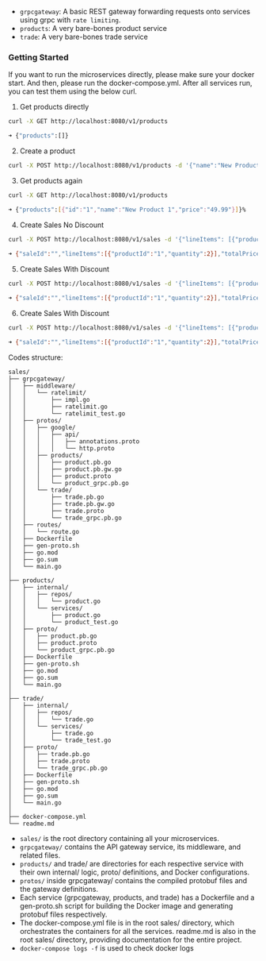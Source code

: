 
- `grpcgateway`: A basic REST gateway forwarding requests onto services using grpc with `rate limiting`.
- `products`: A very bare-bones product service
- `trade`: A very bare-bones trade service

### Getting Started

If you want to run the microservices directly, please make sure your docker start.
And then, please run the docker-compose.yml.
After all services run, you can test them using the below curl.

1. Get products directly
```bash
curl -X GET http://localhost:8080/v1/products

➜ {"products":[]}
```

2. Create a product
```bash
curl -X POST http://localhost:8080/v1/products -d '{"name":"New Product 1", "price":"49.99"}'
```

3. Get products again
```bash
curl -X GET http://localhost:8080/v1/products

➜ {"products":[{"id":"1","name":"New Product 1","price":"49.99"}]}%   
```

4. Create Sales No Discount
```bash
curl -X POST http://localhost:8080/v1/sales -d '{"lineItems": [{"productId": "1", "quantity": 2}]}'
   
➜ {"saleId":"","lineItems":[{"productId":"1","quantity":2}],"totalPrice":99.98}
```

5. Create Sales With Discount
```bash
curl -X POST http://localhost:8080/v1/sales -d '{"lineItems": [{"productId": "1", "quantity": 2}], "discountAmount":10}'

➜ {"saleId":"","lineItems":[{"productId":"1","quantity":2}],"totalPrice":89.98}
```

6. Create Sales With Discount
```bash
curl -X POST http://localhost:8080/v1/sales -d '{"lineItems": [{"productId": "1", "quantity": 2}], "discountAmount":100}'

➜ {"saleId":"","lineItems":[{"productId":"1","quantity":2}],"totalPrice":0}
```


Codes structure:
```
sales/
├── grpcgateway/
│   ├── middleware/
│   │   └── ratelimit/
│   │       ├── impl.go
│   │       ├── ratelimit.go
│   │       └── ratelimit_test.go
│   ├── protos/
│   │   ├── google/
│   │   │   ├── api/
│   │   │   │   ├── annotations.proto
│   │   │   │   └── http.proto
│   │   ├── products/
│   │   │   ├── product.pb.go
│   │   │   ├── product.pb.gw.go
│   │   │   ├── product.proto
│   │   │   └── product_grpc.pb.go
│   │   └── trade/
│   │       ├── trade.pb.go
│   │       ├── trade.pb.gw.go
│   │       ├── trade.proto
│   │       └── trade_grpc.pb.go
│   ├── routes/
│   │   └── route.go
│   ├── Dockerfile
│   ├── gen-proto.sh
│   ├── go.mod
│   ├── go.sum
│   └── main.go
│
├── products/
│   ├── internal/
│   │   ├── repos/
│   │   │   └── product.go
│   │   └── services/
│   │       ├── product.go
│   │       └── product_test.go
│   ├── proto/
│   │   ├── product.pb.go
│   │   ├── product.proto
│   │   └── product_grpc.pb.go
│   ├── Dockerfile
│   ├── gen-proto.sh
│   ├── go.mod
│   ├── go.sum
│   └── main.go
│
├── trade/
│   ├── internal/
│   │   ├── repos/
│   │   │   └── trade.go
│   │   └── services/
│   │       ├── trade.go
│   │       └── trade_test.go
│   ├── proto/
│   │   ├── trade.pb.go
│   │   ├── trade.proto
│   │   └── trade_grpc.pb.go
│   ├── Dockerfile
│   ├── gen-proto.sh
│   ├── go.mod
│   ├── go.sum
│   └── main.go
│
├── docker-compose.yml
└── readme.md
```

- `sales/` is the root directory containing all your microservices.
- `grpcgateway/` contains the API gateway service, its middleware, and related files.
- `products/` and trade/ are directories for each respective service with their own internal/ logic, proto/ definitions, and Docker configurations.
- `protos/` inside grpcgateway/ contains the compiled protobuf files and the gateway definitions.
- Each service (grpcgateway, products, and trade) has a Dockerfile and a gen-proto.sh script for building the Docker image and generating protobuf files respectively.
- The docker-compose.yml file is in the root sales/ directory, which orchestrates the containers for all the services.
readme.md is also in the root sales/ directory, providing documentation for the entire project.
- `docker-compose logs -f` is used to check docker logs
